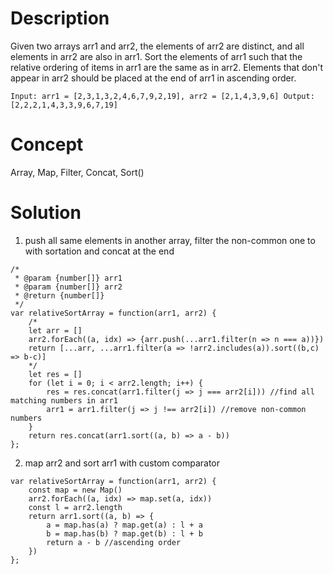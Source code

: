 # Description
Given two arrays arr1 and arr2, the elements of arr2 are distinct, and all elements in arr2 are also in arr1. Sort the elements of arr1 such that the relative ordering of items in arr1 are the same as in arr2.  Elements that don't appear in arr2 should be placed at the end of arr1 in ascending order.
```
Input: arr1 = [2,3,1,3,2,4,6,7,9,2,19], arr2 = [2,1,4,3,9,6] Output: [2,2,2,1,4,3,3,9,6,7,19]
```
# Concept
Array, Map, Filter, Concat, Sort()
# Solution
1. push all same elements in another array, filter the non-common one to with sortation and concat at the end
```
/*
 * @param {number[]} arr1
 * @param {number[]} arr2
 * @return {number[]}
 */
var relativeSortArray = function(arr1, arr2) {
    /*
    let arr = []
    arr2.forEach((a, idx) => {arr.push(...arr1.filter(n => n === a))})
    return [...arr, ...arr1.filter(a => !arr2.includes(a)).sort((b,c) => b-c)]
    */
    let res = []
    for (let i = 0; i < arr2.length; i++) {
        res = res.concat(arr1.filter(j => j === arr2[i])) //find all matching numbers in arr1 
        arr1 = arr1.filter(j => j !== arr2[i]) //remove non-common numbers 
    }
    return res.concat(arr1.sort((a, b) => a - b))
};
```
2. map arr2 and sort arr1 with custom comparator
```
var relativeSortArray = function(arr1, arr2) {
    const map = new Map()
    arr2.forEach((a, idx) => map.set(a, idx))
    const l = arr2.length
    return arr1.sort((a, b) => { 
        a = map.has(a) ? map.get(a) : l + a
        b = map.has(b) ? map.get(b) : l + b
        return a - b //ascending order
    })
};
```
